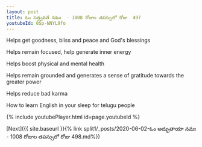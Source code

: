 ```yaml
---
layout: post
title: ఓం సత్త్వవతే నమః  - 1008 రోజుల తపస్సులో రోజు  497
youtubeId: 0Sp-NNYL9fo
---
```

 
 
Helps get goodness, bliss and peace and God's blessings
 
Helps remain focused, help generate inner energy 
 
Helps boost physical and mental health 
 
Helps remain grounded and generates a sense of gratitude towards the greater power 
 
Helps reduce bad karma
 
How to learn English in your sleep for telugu people
 
 
 
 


{% include youtubePlayer.html id=page.youtubeId %}
 
[Next]({{ site.baseurl }}{% link split1/_posts/2020-06-02-ఓం అద్భుతాయా నమః  - 1008 రోజుల తపస్సులో రోజు  498.md%})
 
